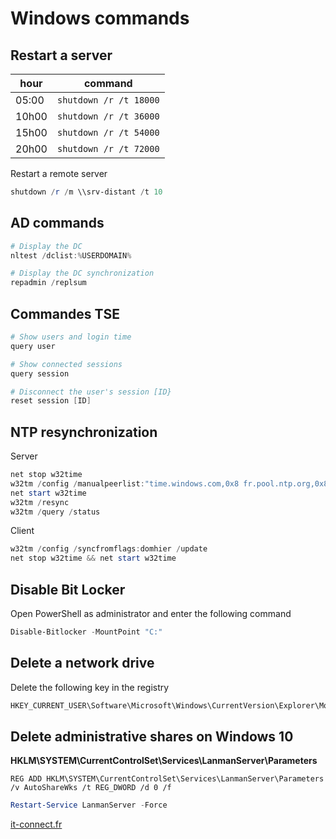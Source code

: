 # Windows commands

## Restart a server

| hour  | command                |
| ----- | ---------------------- |
| 05:00 | `shutdown /r /t 18000` |
| 10h00 | `shutdown /r /t 36000` |
| 15h00 | `shutdown /r /t 54000` |
| 20h00 | `shutdown /r /t 72000` |

Restart a remote server

```powershell
shutdown /r /m \\srv-distant /t 10
```

## AD commands

```powershell
# Display the DC
nltest /dclist:%USERDOMAIN%

# Display the DC synchronization
repadmin /replsum
```

## Commandes TSE

```powershell
# Show users and login time
query user

# Show connected sessions
query session

# Disconnect the user's session [ID}
reset session [ID]
```

## NTP resynchronization

Server

```powershell
net stop w32time
w32tm /config /manualpeerlist:"time.windows.com,0x8 fr.pool.ntp.org,0x8" /syncfromflags:MANUAL /reliable:yes
net start w32time
w32tm /resync
w32tm /query /status
```

Client

```powershell
w32tm /config /syncfromflags:domhier /update
net stop w32time && net start w32time
```

## Disable Bit Locker

Open PowerShell as administrator and enter the following command

```powershell
Disable-Bitlocker -MountPoint "C:"
```

## Delete a network drive

Delete the following key in the registry

```powershell
HKEY_CURRENT_USER\Software\Microsoft\Windows\CurrentVersion\Explorer\MountPoints2
```

## Delete administrative shares on Windows 10

**HKLM\SYSTEM\CurrentControlSet\Services\LanmanServer\Parameters**

```reg
REG ADD HKLM\SYSTEM\CurrentControlSet\Services\LanmanServer\Parameters /v AutoShareWks /t REG_DWORD /d 0 /f
```

```powershell
Restart-Service LanmanServer -Force
```

[it-connect.fr](https://www.it-connect.fr/les-partages-administratifs-sous-windows-10/)
